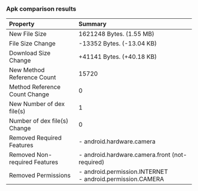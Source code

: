 ### Apk comparison results

Property | Summary
:--- | :---
New File Size | 1621248 Bytes. (1.55 MB) 
File Size Change | -13352 Bytes. (-13.04 KB) 
Download Size Change | +41141 Bytes. (+40.18 KB) 
New Method Reference Count | 15720
Method Reference Count Change | 0
New Number of dex file(s) | 1
Number of dex file(s) Change | 0
Removed Required Features | - android.hardware.camera
Removed Non-required Features | - android.hardware.camera.front (not-required)
Removed Permissions | - android.permission.INTERNET<br>- android.permission.CAMERA
